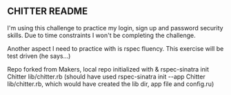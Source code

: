 ## CHITTER README

I'm using this challenge to practice my login, sign up and password security skills. Due to time constraints I won't be completing the challenge.

Another aspect I need to practice with is rspec fluency. This exercise will be test driven (he says...)

Repo forked from Makers, local repo initialized with & rspec-sinatra init Chitter lib/chitter.rb (should have used rspec-sinatra init --app Chitter lib/chitter.rb, which would have created the lib dir, app file and config.ru)
